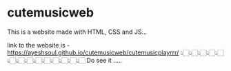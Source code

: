 # cutemusicweb

This is a website made with HTML, CSS and JS...

link to the website is - 
https://ayeshsoul.github.io/cutemusicweb/cutemusicplayrrr/
👆🏻👆🏻👆🏻👆🏻👆🏻👆🏻👆🏻👆🏻👆🏻👆🏻👆🏻👆🏻👆🏻👆🏻
Do see it .....

